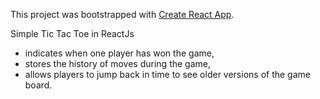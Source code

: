 This project was bootstrapped with [Create React App](https://github.com/facebookincubator/create-react-app).

Simple Tic Tac Toe in ReactJs

- indicates when one player has won the game,
- stores the history of moves during the game,
- allows players to jump back in time to see older versions of the game board.